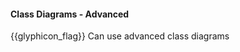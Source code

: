 <div id="title">

#### Class Diagrams - Advanced

</div>

<span id="prereqs"><dynamic-panel src="../../../oopDesign/inheritance/interfaces/unit-inElsewhere-asFlat.md" boilerplate header="%%{{ icon_prereq }} OOP: Inheritance → Interfaces%%" />
<dynamic-panel src="../../../oopDesign/inheritance/abstractClasses/unit-inElsewhere-asFlat.md" boilerplate header="%%{{ icon_prereq }} OOP → Inheritance → Abstract Classes%%" />
<dynamic-panel src="../../../oopDesign/associations/associationClasses/unit-inElsewhere-asFlat.md" boilerplate header="%%{{ icon_prereq }} OOP → Associations → Association Classes%%" /></span>

<span id="outcomes">{{glyphicon_flag}} Can use advanced class diagrams</span>

<div id="body">



</div>

<div id="extras">

<include src="exercises.md" />

</div>